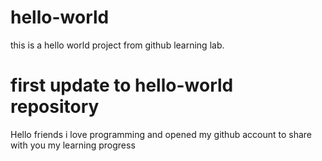 # hello-world
this is a hello world project from github learning lab.

# first update to hello-world repository
Hello friends i love programming and opened my github account to share with you my learning progress
